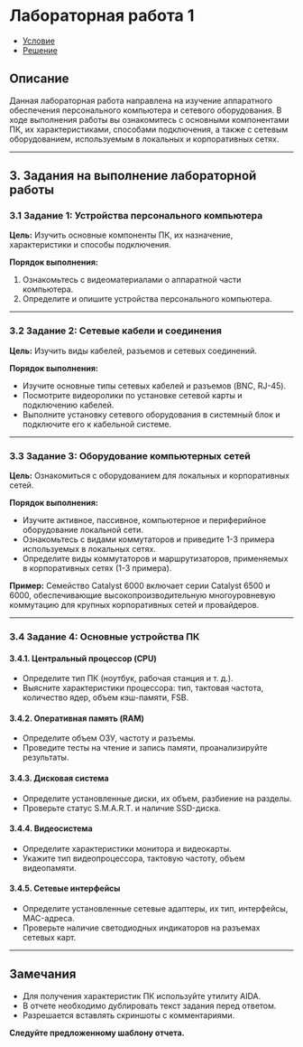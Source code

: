 # Лабораторная работа 1

- [Условие](https://temablag.github.io/BSU/computer_networks/lab1/lab1_theory.pdf)
- [Решение](https://temablag.github.io/BSU/computer_networks/lab1/lab1.pdf)

## Описание
Данная лабораторная работа направлена на изучение аппаратного обеспечения персонального компьютера и сетевого оборудования. В ходе выполнения работы вы ознакомитесь с основными компонентами ПК, их характеристиками, способами подключения, а также с сетевым оборудованием, используемым в локальных и корпоративных сетях.

---

## 3. Задания на выполнение лабораторной работы

### 3.1 Задание 1: Устройства персонального компьютера
**Цель:** Изучить основные компоненты ПК, их назначение, характеристики и способы подключения.

**Порядок выполнения:**
1. Ознакомьтесь с видеоматериалами о аппаратной части компьютера.
2. Определите и опишите устройства персонального компьютера.

---

### 3.2 Задание 2: Сетевые кабели и соединения
**Цель:** Изучить виды кабелей, разъемов и сетевых соединений.

**Порядок выполнения:**
- Изучите основные типы сетевых кабелей и разъемов (BNC, RJ-45).
- Посмотрите видеоролики по установке сетевой карты и подключению кабелей.
- Выполните установку сетевого оборудования в системный блок и подключите его к кабельной системе.

---

### 3.3 Задание 3: Оборудование компьютерных сетей
**Цель:** Ознакомиться с оборудованием для локальных и корпоративных сетей.

**Порядок выполнения:**
- Изучите активное, пассивное, компьютерное и периферийное оборудование локальной сети.
- Ознакомьтесь с видами коммутаторов и приведите 1-3 примера используемых в локальных сетях.
- Определите виды коммутаторов и маршрутизаторов, применяемых в корпоративных сетях (1-3 примера).

**Пример:**
Семейство Catalyst 6000 включает серии Catalyst 6500 и 6000, обеспечивающие высокопроизводительную многоуровневую коммутацию для крупных корпоративных сетей и провайдеров.

---

### 3.4 Задание 4: Основные устройства ПК
#### 3.4.1. Центральный процессор (CPU)
- Определите тип ПК (ноутбук, рабочая станция и т. д.).
- Выясните характеристики процессора: тип, тактовая частота, количество ядер, объем кэш-памяти, FSB.

#### 3.4.2. Оперативная память (RAM)
- Определите объем ОЗУ, частоту и разъемы.
- Проведите тесты на чтение и запись памяти, проанализируйте результаты.

#### 3.4.3. Дисковая система
- Определите установленные диски, их объем, разбиение на разделы.
- Проверьте статус S.M.A.R.T. и наличие SSD-диска.

#### 3.4.4. Видеосистема
- Определите характеристики монитора и видеокарты.
- Укажите тип видеопроцессора, тактовую частоту, объем видеопамяти.

#### 3.4.5. Сетевые интерфейсы
- Определите установленные сетевые адаптеры, их тип, интерфейсы, MAC-адреса.
- Проверьте наличие светодиодных индикаторов на разъемах сетевых карт.

---

## Замечания
- Для получения характеристик ПК используйте утилиту AIDA.
- В отчете необходимо дублировать текст задания перед ответом.
- Разрешается вставлять скриншоты с комментариями.

**Следуйте предложенному шаблону отчета.**


